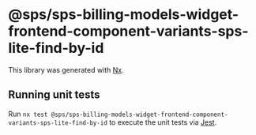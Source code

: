 # @sps/sps-billing-models-widget-frontend-component-variants-sps-lite-find-by-id

This library was generated with [Nx](https://nx.dev).

## Running unit tests

Run `nx test @sps/sps-billing-models-widget-frontend-component-variants-sps-lite-find-by-id` to execute the unit tests via [Jest](https://jestjs.io).
